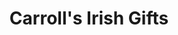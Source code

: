 ---
title: "Carroll's Irish Gifts"
url: /dublin/carrolls-irish-gifts-oconnell-street-upper/
shop: Andenken
---